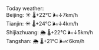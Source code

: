 Today weather:  
Beijing: ☀️   🌡️+22°C 🌬️↓7km/h  
Tianjin: ☀️   🌡️+24°C 🌬️↓4km/h  
Shijiazhuang: 🌦   🌡️+22°C 🌬️↓5km/h  
Tangshan: 🌦   🌡️+21°C 🌬️↙6km/h  
